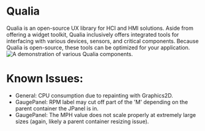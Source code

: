 # Qualia
Qualia is an open-source UX library for HCI and HMI solutions. Aside from offering a widget toolkit, Qualia inclusively offers integrated tools for interfacing with various devices, sensors, and critical components.  Because Qualia is open-source, these tools can be optimized for your application.
![A demonstration of various Qualia components.](https://i.imgur.com/en8rNpp.png)
# Known Issues:
- General: CPU consumption due to repainting with Graphics2D.
- GaugePanel: RPM label may cut off part of the 'M' depending on the parent container the JPanel is in.
- GaugePanel: The MPH value does not scale properly at extremely large sizes (again, likely a parent container resizing issue).
